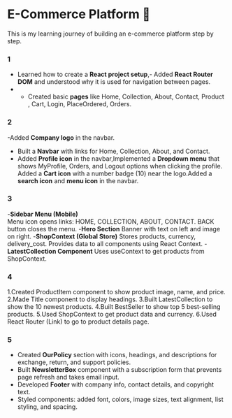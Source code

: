 # E-Commerce Platform 🛒

This is my learning journey of building an e-commerce platform step by step.

###  1  
- Learned how to create a **React project setup**,- Added **React Router DOM** and understood why it is used for navigation between pages.
- - Created basic **pages** like Home, Collection, About, Contact, Product , Cart, Login, PlaceOrdered, Orders.
###  2  
-Added **Company logo** in the navbar.
- Built a **Navbar** with links for Home, Collection, About, and Contact.
- Added **Profile icon** in the navbar,Implemented a **Dropdown menu** that shows MyProfile, Orders, and Logout options when clicking the profile.
  Added a **Cart icon** with a number badge (10) near the logo.Added a **search icon** and **menu icon** in the navbar.
###  3
-**Sidebar Menu (Mobile)**          
Menu icon opens links: HOME, COLLECTION, ABOUT, CONTACT.
BACK button closes the menu.
-**Hero Section**
Banner with text on left and image on right.
-**ShopContext (Global Store)**
Stores products, currency, delivery_cost.
Provides data to all components using React Context.
-**LatestCollection Component**
Uses useContext to get products from ShopContext.

### 4
1.Created ProductItem component to show product image, name, and price.
2.Made Title component to display headings.
3.Built LatestCollection to show the 10 newest products.
4.Built BestSeller to show top 5 best-selling products.
5.Used ShopContext to get product data and currency.
6.Used React Router (Link) to go to product details page.

### 5
- Created **OurPolicy** section with icons, headings, and descriptions for exchange, return, and support policies.
- Built **NewsletterBox** component with a subscription form that prevents page refresh and takes email input.
- Developed **Footer** with company info, contact details, and copyright text.
- Styled components: added font, colors, image sizes, text alignment, list styling, and spacing.
